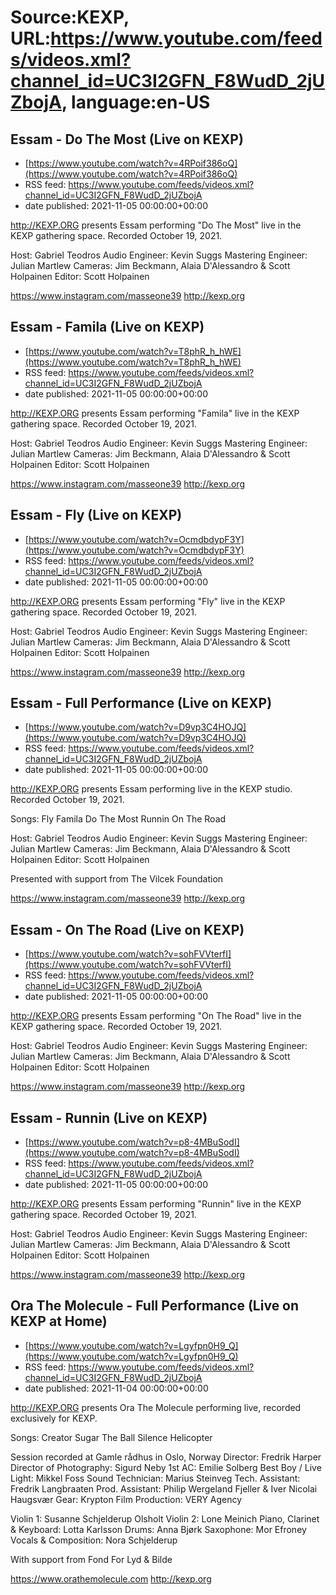 # Source:KEXP, URL:https://www.youtube.com/feeds/videos.xml?channel_id=UC3I2GFN_F8WudD_2jUZbojA, language:en-US

## Essam - Do The Most (Live on KEXP)
 - [https://www.youtube.com/watch?v=4RPoif386oQ](https://www.youtube.com/watch?v=4RPoif386oQ)
 - RSS feed: https://www.youtube.com/feeds/videos.xml?channel_id=UC3I2GFN_F8WudD_2jUZbojA
 - date published: 2021-11-05 00:00:00+00:00

http://KEXP.ORG presents Essam performing "Do The Most" live in the KEXP gathering space. Recorded October 19, 2021.

Host: Gabriel Teodros
Audio Engineer: Kevin Suggs
Mastering Engineer: Julian Martlew
Cameras: Jim Beckmann, Alaia D'Alessandro & Scott Holpainen
Editor: Scott Holpainen

https://www.instagram.com/masseone39
http://kexp.org

## Essam - Famila (Live on KEXP)
 - [https://www.youtube.com/watch?v=T8phR_h_hWE](https://www.youtube.com/watch?v=T8phR_h_hWE)
 - RSS feed: https://www.youtube.com/feeds/videos.xml?channel_id=UC3I2GFN_F8WudD_2jUZbojA
 - date published: 2021-11-05 00:00:00+00:00

http://KEXP.ORG presents Essam performing "Famila" live in the KEXP gathering space. Recorded October 19, 2021.

Host: Gabriel Teodros
Audio Engineer: Kevin Suggs
Mastering Engineer: Julian Martlew
Cameras: Jim Beckmann, Alaia D'Alessandro & Scott Holpainen
Editor: Scott Holpainen

https://www.instagram.com/masseone39
http://kexp.org

## Essam - Fly (Live on KEXP)
 - [https://www.youtube.com/watch?v=OcmdbdypF3Y](https://www.youtube.com/watch?v=OcmdbdypF3Y)
 - RSS feed: https://www.youtube.com/feeds/videos.xml?channel_id=UC3I2GFN_F8WudD_2jUZbojA
 - date published: 2021-11-05 00:00:00+00:00

http://KEXP.ORG presents Essam performing "Fly" live in the KEXP gathering space. Recorded October 19, 2021.

Host: Gabriel Teodros
Audio Engineer: Kevin Suggs
Mastering Engineer: Julian Martlew
Cameras: Jim Beckmann, Alaia D'Alessandro & Scott Holpainen
Editor: Scott Holpainen

https://www.instagram.com/masseone39
http://kexp.org

## Essam - Full Performance (Live on KEXP)
 - [https://www.youtube.com/watch?v=D9vp3C4HOJQ](https://www.youtube.com/watch?v=D9vp3C4HOJQ)
 - RSS feed: https://www.youtube.com/feeds/videos.xml?channel_id=UC3I2GFN_F8WudD_2jUZbojA
 - date published: 2021-11-05 00:00:00+00:00

http://KEXP.ORG presents Essam performing live in the KEXP studio. Recorded October 19, 2021.

Songs:
Fly
Famila
Do The Most
Runnin
On The Road

Host: Gabriel Teodros
Audio Engineer: Kevin Suggs
Mastering Engineer: Julian Martlew
Cameras: Jim Beckmann, Alaia D'Alessandro & Scott Holpainen
Editor: Scott Holpainen

Presented with support from The Vilcek Foundation

https://www.instagram.com/masseone39
http://kexp.org

## Essam - On The Road (Live on KEXP)
 - [https://www.youtube.com/watch?v=sohFVVterfI](https://www.youtube.com/watch?v=sohFVVterfI)
 - RSS feed: https://www.youtube.com/feeds/videos.xml?channel_id=UC3I2GFN_F8WudD_2jUZbojA
 - date published: 2021-11-05 00:00:00+00:00

http://KEXP.ORG presents Essam performing "On The Road" live in the KEXP gathering space. Recorded October 19, 2021.

Host: Gabriel Teodros
Audio Engineer: Kevin Suggs
Mastering Engineer: Julian Martlew
Cameras: Jim Beckmann, Alaia D'Alessandro & Scott Holpainen
Editor: Scott Holpainen

https://www.instagram.com/masseone39
http://kexp.org

## Essam - Runnin (Live on KEXP)
 - [https://www.youtube.com/watch?v=p8-4MBuSodI](https://www.youtube.com/watch?v=p8-4MBuSodI)
 - RSS feed: https://www.youtube.com/feeds/videos.xml?channel_id=UC3I2GFN_F8WudD_2jUZbojA
 - date published: 2021-11-05 00:00:00+00:00

http://KEXP.ORG presents Essam performing "Runnin" live in the KEXP gathering space. Recorded October 19, 2021.

Host: Gabriel Teodros
Audio Engineer: Kevin Suggs
Mastering Engineer: Julian Martlew
Cameras: Jim Beckmann, Alaia D'Alessandro & Scott Holpainen
Editor: Scott Holpainen

https://www.instagram.com/masseone39
http://kexp.org

## Ora The Molecule - Full Performance (Live on KEXP at Home)
 - [https://www.youtube.com/watch?v=Lgyfpn0H9_Q](https://www.youtube.com/watch?v=Lgyfpn0H9_Q)
 - RSS feed: https://www.youtube.com/feeds/videos.xml?channel_id=UC3I2GFN_F8WudD_2jUZbojA
 - date published: 2021-11-04 00:00:00+00:00

http://KEXP.ORG presents Ora The Molecule performing live, recorded exclusively for KEXP.

Songs:
Creator
Sugar
The Ball
Silence 
Helicopter 

Session recorded at Gamle rådhus in Oslo, Norway
Director: Fredrik Harper
Director of Photography: Sigurd Neby
1st AC: Emilie Solberg
Best Boy / Live Light: Mikkel Foss
Sound Technician: Marius Steinveg
Tech. Assistant: Fredrik Langbraaten
Prod. Assistant: Philip Wergeland Fjeller & Iver Nicolai Haugsvær
Gear: Krypton Film
Production: VERY Agency

Violin 1: Susanne Schjelderup Olsholt 
Violin 2: Lone Meinich
Piano, Clarinet & Keyboard: Lotta Karlsson 
Drums: Anna Bjørk
Saxophone: Mor Efroney 
Vocals & Composition: Nora Schjelderup

With support from Fond For Lyd & Bilde

https://www.orathemolecule.com
http://kexp.org

